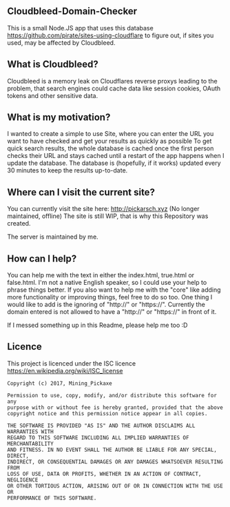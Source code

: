 ## Cloudbleed-Domain-Checker
This is a small Node.JS app that uses this database https://github.com/pirate/sites-using-cloudflare to figure out, if sites you used, may be affected by Cloudbleed.

## What is Cloudbleed?
Cloudbleed is a memory leak on Cloudflares reverse proxys leading to the problem, that search engines could cache data like session cookies, OAuth tokens and other sensitive data.

## What is my motivation?
I wanted to create a simple to use Site, where you can enter the URL you want to have checked and get your results as quickly as possible
To get quick search results, the whole database is cached once the first person checks their URL and stays cached until a restart of the app happens when I update the database.
The database is (hopefully, if it works) updated every 30 minutes to keep the results up-to-date.

## Where can I visit the current site?
You can currently visit the site here: http://pickarsch.xyz (No longer maintained, offline)
The site is still WIP, that is why this Repository was created.

The server is maintained by me.

## How can I help?
You can help me with the text in either the index.html, true.html or false.html. I'm not a native English speaker, so I could use your help to phrase things better. 
If you also want to help me with the "core" like adding more functionality or improving things, feel free to do so too. One thing I would like to add is the ignoring of "http://" or "https://". Currently the domain entered is not allowed to have a "http://" or "https://" in front of it.

If I messed something up in this Readme, please help me too :D

## Licence
This project is licenced under the ISC licence https://en.wikipedia.org/wiki/ISC_license

```
Copyright (c) 2017, Mining_Pickaxe

Permission to use, copy, modify, and/or distribute this software for any
purpose with or without fee is hereby granted, provided that the above
copyright notice and this permission notice appear in all copies.

THE SOFTWARE IS PROVIDED "AS IS" AND THE AUTHOR DISCLAIMS ALL WARRANTIES WITH
REGARD TO THIS SOFTWARE INCLUDING ALL IMPLIED WARRANTIES OF MERCHANTABILITY
AND FITNESS. IN NO EVENT SHALL THE AUTHOR BE LIABLE FOR ANY SPECIAL, DIRECT,
INDIRECT, OR CONSEQUENTIAL DAMAGES OR ANY DAMAGES WHATSOEVER RESULTING FROM
LOSS OF USE, DATA OR PROFITS, WHETHER IN AN ACTION OF CONTRACT, NEGLIGENCE
OR OTHER TORTIOUS ACTION, ARISING OUT OF OR IN CONNECTION WITH THE USE OR
PERFORMANCE OF THIS SOFTWARE.
```
